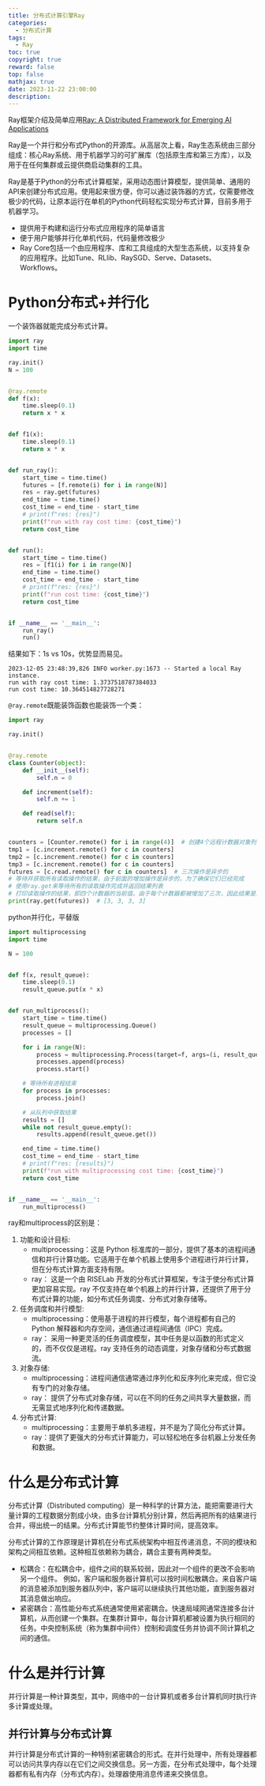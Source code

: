```yaml
---
title: 分布式计算引擎Ray
categories:
  - 分布式计算
tags:
  - Ray
toc: true
copyright: true
reward: false
top: false
mathjax: true
date: 2023-11-22 23:00:00
description:
---
```


Ray框架介绍及简单应用[Ray: A Distributed Framework for Emerging AI Applications](https://arxiv.org/pdf/1712.05889.pdf)
<!--more-->

Ray是一个并行和分布式Python的开源库。从高层次上看，Ray生态系统由三部分组成：核心Ray系统、用于机器学习的可扩展库（包括原生库和第三方库），以及用于在任何集群或云提供商启动集群的工具。

Ray是基于Python的分布式计算框架，采用动态图计算模型，提供简单、通用的API来创建分布式应用。使用起来很方便，你可以通过装饰器的方式，仅需要修改极少的代码，让原本运行在单机的Python代码轻松实现分布式计算，目前多用于机器学习。
- 提供用于构建和运行分布式应用程序的简单语言
- 便于用户能够并行化单机代码，代码量修改极少
- Ray Core包括一个由应用程序、库和工具组成的大型生态系统，以支持复杂的应用程序。比如Tune、RLlib、RaySGD、Serve、Datasets、Workflows。


# Python分布式+并行化

一个装饰器就能完成分布式计算。

```python
import ray
import time

ray.init()
N = 100


@ray.remote
def f(x):
    time.sleep(0.1)
    return x * x


def f1(x):
    time.sleep(0.1)
    return x * x


def run_ray():
    start_time = time.time()
    futures = [f.remote(i) for i in range(N)]
    res = ray.get(futures)
    end_time = time.time()
    cost_time = end_time - start_time
    # print(f"res: {res}")
    print(f"run with ray cost time: {cost_time}")
    return cost_time


def run():
    start_time = time.time()
    res = [f1(i) for i in range(N)]
    end_time = time.time()
    cost_time = end_time - start_time
    # print(f"res: {res}")
    print(f"run cost time: {cost_time}")
    return cost_time


if __name__ == '__main__':
    run_ray()
    run()
```

结果如下：1s vs 10s，优势显而易见。
```
2023-12-05 23:48:39,826	INFO worker.py:1673 -- Started a local Ray instance.
run with ray cost time: 1.3737518787384033
run cost time: 10.364514827728271
```

`@ray.remote`既能装饰函数也能装饰一个类：

```python
import ray

ray.init()


@ray.remote
class Counter(object):
    def __init__(self):
        self.n = 0

    def increment(self):
        self.n += 1

    def read(self):
        return self.n


counters = [Counter.remote() for i in range(4)]  # 创建4个远程计数器对象列表
tmp1 = [c.increment.remote() for c in counters]  
tmp2 = [c.increment.remote() for c in counters]
tmp3 = [c.increment.remote() for c in counters]
futures = [c.read.remote() for c in counters]  # 三次操作是异步的
# 等待并获取所有读取操作的结果，由于前面的增加操作是异步的，为了确保它们已经完成
# 使用ray.get来等待所有的读取操作完成并返回结果列表
# 打印读取操作的结果，即四个计数器的当前值。由于每个计数器都被增加了三次，因此结果是[3, 3, 3, 3]
print(ray.get(futures))  # [3, 3, 3, 3]  
```

python并行化，平替版
```python
import multiprocessing
import time

N = 100


def f(x, result_queue):
    time.sleep(0.1)
    result_queue.put(x * x)


def run_multiprocess():
    start_time = time.time()
    result_queue = multiprocessing.Queue()
    processes = []

    for i in range(N):
        process = multiprocessing.Process(target=f, args=(i, result_queue))
        processes.append(process)
        process.start()

    # 等待所有进程结束
    for process in processes:
        process.join()

    # 从队列中获取结果
    results = []
    while not result_queue.empty():
        results.append(result_queue.get())

    end_time = time.time()
    cost_time = end_time - start_time
    # print(f"res: {results}")
    print(f"run with multiprocessing cost time: {cost_time}")
    return cost_time


if __name__ == '__main__':
    run_multiprocess()
```


ray和multiprocess的区别是：
1. 功能和设计目标:
   - multiprocessing：这是 Python 标准库的一部分，提供了基本的进程间通信和并行计算功能。它适用于在单个机器上使用多个进程进行并行计算，但在分布式计算方面支持有限。
   - ray： 这是一个由 RISELab 开发的分布式计算框架，专注于使分布式计算更加容易实现。ray 不仅支持在单个机器上的并行计算，还提供了用于分布式计算的功能，如分布式任务调度、分布式对象存储等。
2. 任务调度和并行模型:
   - multiprocessing：使用基于进程的并行模型，每个进程都有自己的 Python 解释器和内存空间，通信通过进程间通信（IPC）完成。
   - ray： 采用一种更灵活的任务调度模型，其中任务是以函数的形式定义的，而不仅仅是进程。ray 支持任务的动态调度，对象存储和分布式数据流。
3. 对象存储:
   - multiprocessing：进程间通信通常通过序列化和反序列化来完成，但它没有专门的对象存储。
   - ray： 提供了分布式对象存储，可以在不同的任务之间共享大量数据，而无需显式地序列化和传递数据。
4. 分布式计算:
   - multiprocessing：主要用于单机多进程，并不是为了简化分布式计算。
   - ray：提供了更强大的分布式计算能力，可以轻松地在多台机器上分发任务和数据。

# 什么是分布式计算
分布式计算（Distributed computing）是一种科学的计算方法，能把需要进行大量计算的工程数据分割成小块，由多台计算机分别计算，然后再把所有的结果进行合并，得出统一的结果。分布式计算能节约整体计算时间，提高效率。

分布式计算的工作原理是计算机在分布式系统架构中相互传递消息，不同的模块和架构之间相互依赖。这种相互依赖称为耦合，耦合主要有两种类型。
- 松耦合：在松耦合中，组件之间的联系较弱，因此对一个组件的更改不会影响另一个组件。  例如，客户端和服务器计算机可以按时间松散耦合。来自客户端的消息被添加到服务器队列中，客户端可以继续执行其他功能，直到服务器对其消息做出响应。
- 紧密耦合：高性能分布式系统通常使用紧密耦合。快速局域网通常连接多台计算机，从而创建一个集群。在集群计算中，每台计算机都被设置为执行相同的任务。中央控制系统（称为集群中间件）控制和调度任务并协调不同计算机之间的通信。

# 什么是并行计算
并行计算是一种计算类型，其中，网络中的一台计算机或者多台计算机同时执行许多计算或处理。

## 并行计算与分布式计算
并行计算是分布式计算的一种特别紧密耦合的形式。在并行处理中，所有处理器都可以访问共享内存以在它们之间交换信息。另一方面，在分布式处理中，每个处理器都有私有内存（分布式内存）。处理器使用消息传递来交换信息。





